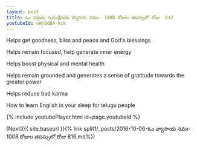 ```yaml
---
layout: post
title: ఓం సర్గయ సుసంక్షేపయ విస్తరయ నమః- 1008 రోజుల తపస్సులో రోజు  817
youtubeId: vWjGdBA-hck
---
```

 
 
Helps get goodness, bliss and peace and God's blessings
 
Helps remain focused, help generate inner energy 
 
Helps boost physical and mental health 
 
Helps remain grounded and generates a sense of gratitude towards the greater power 
 
Helps reduce bad karma
 
How to learn English in your sleep for telugu people
 
 
 
 


{% include youtubePlayer.html id=page.youtubeId %}
 
[Next]({{ site.baseurl }}{% link split1/_posts/2016-10-06-ఓం వ్యాసాయ నమః- 1008 రోజుల తపస్సులో రోజు  816.md%})
 

